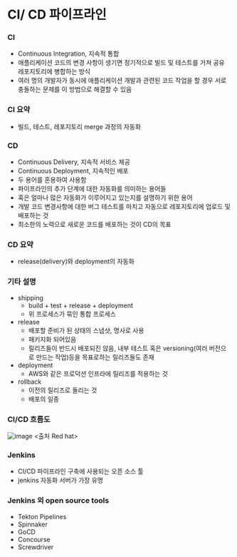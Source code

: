 # CI/ CD 파이프라인

### CI
- Continuous Integration, 지속적 통합
- 애플리케이션 코드의 변경 사항이 생기면 정기적으로 빌드 및 테스트를 거쳐 공유 레포지토리에 병합하는 방식
- 여러 명의 개발자가 동시에 애플리케이션 개발과 관련된 코드 작업을 할 경우 서로 충돌하는 문제를 이 방법으로 해결할 수 있음

### CI 요약
- 빌드, 테스트, 레포지토리 merge 과정의 자동화

### CD
- Continuous Delivery, 지속적 서비스 제공
- Continuous Deployment, 지속적인 배포
- 두 용어를 혼용하여 사용함
- 파이프라인의 추가 단계에 대한 자동화를 의미하는 용어들
- 혹은 얼마나 많은 자동화가 이루어지고 있는지를 설명하기 위한 용어
- 개발 코드 변경사항에 대한 버그 테스트를 마치고 자동으로 레포지토리에 업로드 및 배포하는 것
- 최소한의 노력으로 새로운 코드를 배포하는 것이 CD의 목표

### CD 요약
- release(delivery)와 deployment의 자동화

### 기타 설명
- shipping
  - build + test + release + deployment
  - 위 프로세스가 묶인 통합 프로세스
- release
  - 배포할 준비가 된 상태의 스냅샷, 명사로 사용
  - 패키지화 되어있음
  - 릴리즈들이 반드시 배포되진 않음, 내부 테스트 혹은 versioning(여러 버전으로 만드는 작업)등을 목표로하는 릴리즈들도 존재
- deployment
  - AWS와 같은 프로덕션 인프라에 릴리즈를 적용하는 것
- rollback
  - 이전의 릴리즈로 돌리는 것
  - 배포의 일종

### CI/CD 흐름도
![image](https://github.com/hso8706/TIL-SAF/assets/103169947/d99d9316-0cbd-40bf-8980-22ef32c1dc50)
<출처 Red hat>

### Jenkins
- CI/CD 파이프라인 구축에 사용되는 오픈 소스 툴
- jenkins 자동화 서버가 가장 유명

### Jenkins 외 open source tools
- Tekton Pipelines
- Spinnaker
- GoCD
- Concourse
- Screwdriver